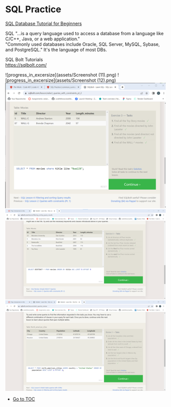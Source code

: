 # SQL Practice

[SQL Database Tutorial for Beginners](https://www.computer-pdf.com/3-sql-database-tutorial-for-beginners)  

 SQL "...is a query language used to access a database from a language like C/C++, Java, or a web application."  
 "Commonly used databases include Oracle, SQL Server, MySQL, Sybase, and PostgreSQL."
 It's the language of most DBs.

SQL Bolt Tutorials  
<https://sqlbolt.com/>  

![progress_in_excersize](assets/Screenshot (11).png)
![progress_in_excersize](assets/Screenshot (12).png)
![progress_in_excersize](assets/sqlPrep3.png)
![progress_in_excersize](assets/sqlprep4.png)
![progress_in_excersize](assets/sqlprep5.png)

- [Go to TOC](README.md)

